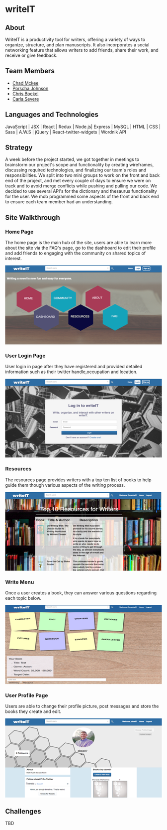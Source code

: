 # writeIT


## About
WriteIT is a productivity tool for writers, offering a variety of ways to organize, structure, and plan manuscripts. It also incorporates a social networking feature that allows writers to add friends, share their work, and receive or give feedback.

## Team Members
- [Chad Mckee]
- [Porscha Johnson]
- [Chris Boekel]
- [Carla Severe]

## Languages and Technologies

JavaScript | JSX | React | Redux | Node.js| Express | MySQL | HTML | CSS | Sass | A.W.S | jQuery | React-twitter-widgets | Wordnik API


## Strategy

A week before the project started, we got together in meetings to brainstorm our project's scope and functionality by creating  wireframes, discussing required technologies, and finalizing our team's roles and responsibilities. We  split into two mini groups to work on the front and back end of the project, and met every couple of days to ensure we were on track and to avoid merge conflicts while pushing and pulling our code. We decided to use several API's for the dictionary and thesaurus functionality for the user. We mob programmed some aspects of the front and back end to ensure each team member had an understanding.

## Site Walkthrough

 ### Home Page
The home page is the main hub of the site, users are able to learn more about the site via the FAQ's page, go to the dashboard to edit their profile and add friends to engaging with the community on shared topics of interest.

<p align='center'>
  <img src="public/writeIt-home.png">
</p>

### User Login Page
User login in page after they have registered and provided detailed information such as their twitter handle,occupation and location.

<p align='center'>
  <img src="public/writeIt-user-login.png">
 </p>


 ### Resources
 The resources page provides writers with a top ten list of books to help guide them though various aspects of the writing process. 

<p align='center'>
  <img src="public/writeIt-resources.png">
</p>

### Write Menu
Once a user creates a book, they can answer various questions regarding each topic below.

<p align='center'>
  <img src="public/writeIt-Menu.png">
 </p>

### User Profile Page
Users are able to change their profile picture, post messages and store the books they create and edit.

 <p align='center'>
 	<img src='public/writeIt-user-page.png'>
 </p>
 
## Challenges

TBD

[Chad Mckee]: <https://github.com/chadm9>
[Porscha Johnson]:<https://github.com/Porscha07>
[Chris Boekel]: <https://github.com/cboe07>
[Carla Severe]: <https://github.com/csevere>
[here]:<>